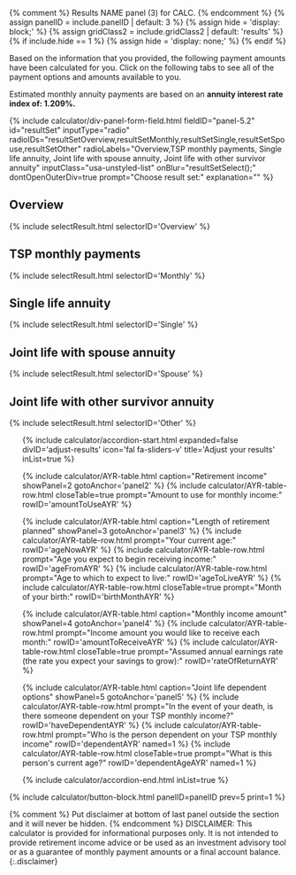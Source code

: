 {% comment %}
Results NAME panel (3) for CALC.
{% endcomment %}
{% assign panelID = include.panelID | default: 3 %}
{% assign hide = 'display: block;' %}
{% assign gridClass2 = include.gridClass2 | default: 'results' %}
{% if include.hide == 1 %} {% assign hide = 'display: none;' %} {% endif %}

<section id="panel-{{ panelID }}" class="calculator-panel" style="{{ hide }}" markdown="1">

Based on the information that you provided, the following payment amounts have been calculated for you. Click on the following tabs to see all of the payment options and amounts available to you.

Estimated monthly annuity payments are based on an **annuity interest rate index of: 1.209%.**

{% include calculator/div-panel-form-field.html
  fieldID="panel-5.2" id="resultSet"
  inputType="radio"
  radioIDs="resultSetOverview,resultSetMonthly,resultSetSingle,resultSetSpouse,resultSetOther"
  radioLabels="Overview,TSP monthly payments, Single life annuity, Joint life with spouse annuity, Joint life with other survivor annuity"
  inputClass="usa-unstyled-list"   onBlur="resultSetSelect();"  dontOpenOuterDiv=true
  prompt="Choose result set:"
  explanation=""
%}

<section id="section-resultSetOverview" class="overview hide">
  <h2>Overview</h2>
  {% include selectResult.html selectorID='Overview' %}
</section>

<section id="section-resultSetMonthly" class="monthly-payments hide">
  <h2>TSP monthly payments</h2>
  {% include selectResult.html selectorID='Monthly' %}
</section>

<section id="section-resultSetSingle" class="single-life hide">
  <h2>Single life annuity</h2>
  {% include selectResult.html selectorID='Single' %}
</section>

<section id="section-resultSetSpouse" class="joint-life-spouse hide">
  <h2>Joint life with spouse annuity</h2>
  {% include selectResult.html selectorID='Spouse' %}
</section>

<section id="section-resultSetOther" class="joint-life-other hide">
  <h2>Joint life with other survivor annuity</h2>
  {% include selectResult.html selectorID='Other' %}
</section>


<ul class="usa-accordion icons">
<!-- ADJUST YOUR RESULTS -->
{% include calculator/accordion-start.html expanded=false divID='adjust-results'
    icon='fal fa-sliders-v' title='Adjust your results' inList=true %}

{% include calculator/AYR-table.html caption="Retirement income" showPanel=2 gotoAnchor='panel2' %}
{% include calculator/AYR-table-row.html closeTable=true prompt="Amount to use for monthly income:" rowID='amountToUseAYR' %}

{% include calculator/AYR-table.html caption="Length of retirement planned" showPanel=3 gotoAnchor='panel3' %}
{% include calculator/AYR-table-row.html prompt="Your current age:" rowID='ageNowAYR' %}
{% include calculator/AYR-table-row.html prompt="Age you expect to begin receiving income:" rowID='ageFromAYR' %}
{% include calculator/AYR-table-row.html prompt="Age to which to expect to live:" rowID='ageToLiveAYR' %}
{% include calculator/AYR-table-row.html closeTable=true prompt="Month of your birth:" rowID='birthMonthAYR' %}

{% include calculator/AYR-table.html caption="Monthly income amount" showPanel=4 gotoAnchor='panel4' %}
{% include calculator/AYR-table-row.html prompt="Income amount you would like to receive each month:" rowID='amountToReceiveAYR' %}
{% include calculator/AYR-table-row.html closeTable=true prompt="Assumed annual earnings rate (the rate you expect your savings to grow):" rowID='rateOfReturnAYR' %}

{% include calculator/AYR-table.html caption="Joint life dependent options" showPanel=5 gotoAnchor='panel5' %}
{% include calculator/AYR-table-row.html prompt="In the event of your death, is there someone dependent on your TSP monthly income?" rowID='haveDependentAYR' %}
{% include calculator/AYR-table-row.html prompt="Who is the person dependent on your TSP monthly income" rowID='dependentAYR' named=1 %}
{% include calculator/AYR-table-row.html closeTable=true prompt="What is this person's current age?" rowID='dependentAgeAYR' named=1 %}


{% include calculator/accordion-end.html  inList=true %}
</ul>

{% include calculator/button-block.html panelID=panelID prev=5 print=1 %}

</section>

{% comment %}
Put disclaimer at bottom of last panel outside the section and it will never be hidden.
{% endcomment %}
DISCLAIMER: This calculator is provided for informational purposes only. It is not intended to provide retirement income advice or be used as an investment advisory tool or as a guarantee of monthly payment amounts or a final account balance.
{:.disclaimer}
